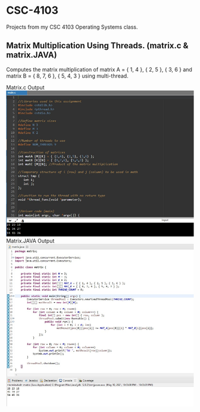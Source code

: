 # CSC-4103
Projects from my CSC 4103 Operating Systems class.


## Matrix Multiplication Using Threads. (matrix.c & matrix.JAVA)
Computes the matrix multiplication of matrix A = { 1, 4 }, { 2, 5 }, { 3, 6 } and matrix B = { 8, 7, 6 }, { 5, 4, 3 } using multi-thread.

Matrix.c Output
<img src="https://github.com/clabo15/CSC-4103/blob/7a2366c70c953a307849eca69bb58db657171923/Outputs/matrix_c.jpg">
Matrix.JAVA Output
<img src="https://github.com/clabo15/CSC-4103/blob/b7f9f79c59cc4f22d908e16f8bd6b885a9f66cc4/Outputs/matrixJAVA.jpg">
